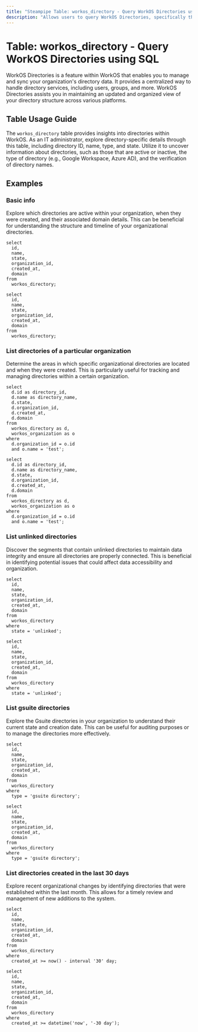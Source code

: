 ```yaml
---
title: "Steampipe Table: workos_directory - Query WorkOS Directories using SQL"
description: "Allows users to query WorkOS Directories, specifically the directory ID, name, type, and state, providing insights into the organization's directory structure and status."
---
```


# Table: workos_directory - Query WorkOS Directories using SQL

WorkOS Directories is a feature within WorkOS that enables you to manage and sync your organization's directory data. It provides a centralized way to handle directory services, including users, groups, and more. WorkOS Directories assists you in maintaining an updated and organized view of your directory structure across various platforms.

## Table Usage Guide

The `workos_directory` table provides insights into directories within WorkOS. As an IT administrator, explore directory-specific details through this table, including directory ID, name, type, and state. Utilize it to uncover information about directories, such as those that are active or inactive, the type of directory (e.g., Google Workspace, Azure AD), and the verification of directory names.

## Examples

### Basic info
Explore which directories are active within your organization, when they were created, and their associated domain details. This can be beneficial for understanding the structure and timeline of your organizational directories.

```sql+postgres
select
  id,
  name,
  state,
  organization_id,
  created_at,
  domain
from
  workos_directory;
```

```sql+sqlite
select
  id,
  name,
  state,
  organization_id,
  created_at,
  domain
from
  workos_directory;
```

### List directories of a particular organization
Determine the areas in which specific organizational directories are located and when they were created. This is particularly useful for tracking and managing directories within a certain organization.

```sql+postgres
select
  d.id as directory_id,
  d.name as directory_name,
  d.state,
  d.organization_id,
  d.created_at,
  d.domain
from
  workos_directory as d,
  workos_organization as o
where
  d.organization_id = o.id
  and o.name = 'test';
```

```sql+sqlite
select
  d.id as directory_id,
  d.name as directory_name,
  d.state,
  d.organization_id,
  d.created_at,
  d.domain
from
  workos_directory as d,
  workos_organization as o
where
  d.organization_id = o.id
  and o.name = 'test';
```

### List unlinked directories
Discover the segments that contain unlinked directories to maintain data integrity and ensure all directories are properly connected. This is beneficial in identifying potential issues that could affect data accessibility and organization.

```sql+postgres
select
  id,
  name,
  state,
  organization_id,
  created_at,
  domain
from
  workos_directory
where
  state = 'unlinked';
```

```sql+sqlite
select
  id,
  name,
  state,
  organization_id,
  created_at,
  domain
from
  workos_directory
where
  state = 'unlinked';
```

### List gsuite directories
Explore the Gsuite directories in your organization to understand their current state and creation date. This can be useful for auditing purposes or to manage the directories more effectively.

```sql+postgres
select
  id,
  name,
  state,
  organization_id,
  created_at,
  domain
from
  workos_directory
where
  type = 'gsuite directory';
```

```sql+sqlite
select
  id,
  name,
  state,
  organization_id,
  created_at,
  domain
from
  workos_directory
where
  type = 'gsuite directory';
```

### List directories created in the last 30 days
Explore recent organizational changes by identifying directories that were established within the last month. This allows for a timely review and management of new additions to the system.

```sql+postgres
select
  id,
  name,
  state,
  organization_id,
  created_at,
  domain
from
  workos_directory
where
  created_at >= now() - interval '30' day;
```

```sql+sqlite
select
  id,
  name,
  state,
  organization_id,
  created_at,
  domain
from
  workos_directory
where
  created_at >= datetime('now', '-30 day');
```